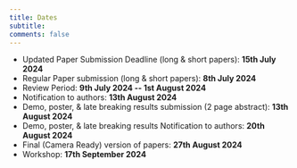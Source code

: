 ```yaml
---
title: Dates 
subtitle: 
comments: false
---
```


* Updated Paper Submission Deadline (long & short papers): **15th July 2024**
* Regular Paper submission (long & short papers): **8th July 2024**
* Review Period:  **9th July 2024 -- 1st August 2024**
* Notification to authors: **13th August 2024**
* Demo, poster, & late breaking results submission (2 page abstract): **13th August 2024**
* Demo, poster, & late breaking results Notification to authors: **20th August 2024**
* Final (Camera Ready) version of papers: **27th August 2024**
* Workshop: **17th September 2024**
